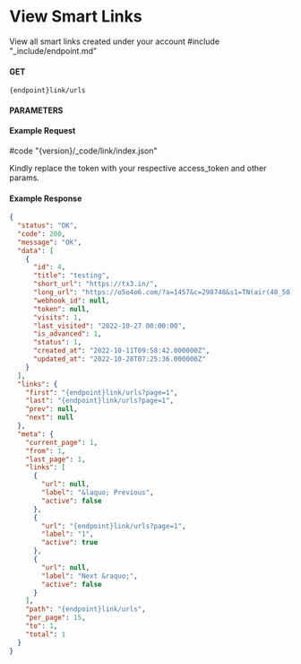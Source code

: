 # View Smart Links

View all smart links created under your account
#include "_include/endpoint.md"

#### GET

```
{endpoint}link/urls
```

#### PARAMETERS

#### Example Request

#code "{version}/_code/link/index.json"

Kindly replace the token with your respective access_token and other params.

#### Example Response

```json
{
  "status": "OK",
  "code": 200,
  "message": "OK",
  "data": [
    {
      "id": 4,
      "title": "testing",
      "short_url": "https://tx3.in/",
      "long_url": "https://o5o4o6.com/?a=1457&c=298748&s1=TN(air(40_50)",
      "webhook_id": null,
      "token": null,
      "visits": 1,
      "last_visited": "2022-10-27 00:00:00",
      "is_advanced": 1,
      "status": 1,
      "created_at": "2022-10-11T09:58:42.000000Z",
      "updated_at": "2022-10-28T07:25:36.000000Z"
    }
  ],
  "links": {
    "first": "{endpoint}link/urls?page=1",
    "last": "{endpoint}link/urls?page=1",
    "prev": null,
    "next": null
  },
  "meta": {
    "current_page": 1,
    "from": 1,
    "last_page": 1,
    "links": [
      {
        "url": null,
        "label": "&laquo; Previous",
        "active": false
      },
      {
        "url": "{endpoint}link/urls?page=1",
        "label": "1",
        "active": true
      },
      {
        "url": null,
        "label": "Next &raquo;",
        "active": false
      }
    ],
    "path": "{endpoint}link/urls",
    "per_page": 15,
    "to": 1,
    "total": 1
  }
}
```
